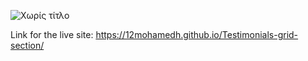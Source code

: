 ![Χωρίς τίτλο](https://github.com/user-attachments/assets/84af1296-a057-463f-a542-8fd2a1790dfa)

Link for the live site: https://12mohamedh.github.io/Testimonials-grid-section/
